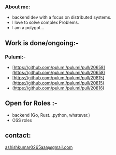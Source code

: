 
### About me:
- backend  dev with a focus on distributed systems.
- I love to solve complex Problems. 
- I am  a polygot... 

## Work  is done/ongoing:-

### Pulumi:-
- [https://github.com/pulumi/pulumi/pull/20658](https://github.com/pulumi/pulumi/pull/20658)
- [https://github.com/pulumi/pulumi/pull/20815](https://github.com/pulumi/pulumi/pull/20815)
- [](https://github.com/pulumi/pulumi/pull/20816)(https://github.com/pulumi/pulumi/pull/20816)

## Open for Roles :-
- backend (Go, Rust...python, whatever.)
- OSS roles

 
## contact:
ashishkumar0265aaa@gmail.com



